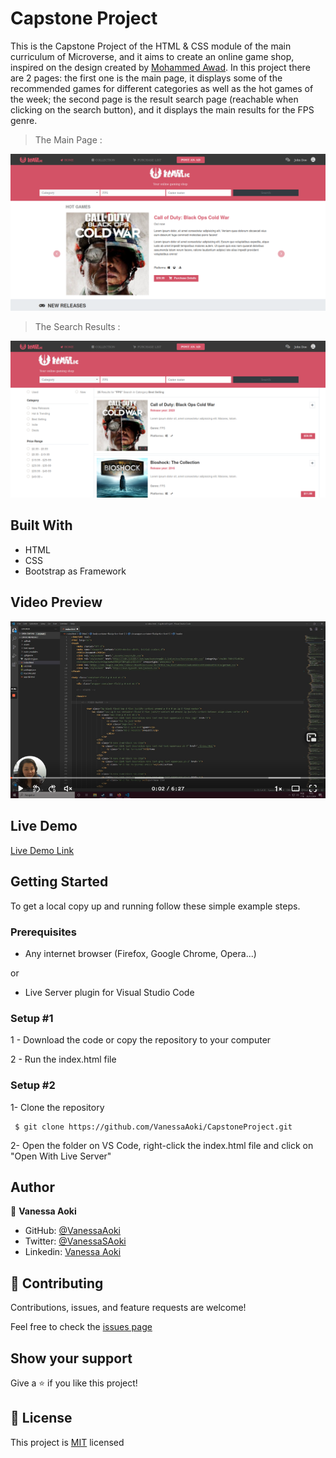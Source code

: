 # Capstone Project

This is the Capstone Project of the HTML &amp; CSS module of the main curriculum of Microverse, and it aims to create an online game shop, inspired on the design created by [Mohammed Awad](https://www.behance.net/gallery/24796463/ZATTIX).
In this project there are 2 pages: the first one is the main page, it displays some of the recommended games for different categories as well as the hot games of the week; the second page is the result search page (reachable when clicking on the search button), and it displays the main results for the FPS genre.

> The Main Page :
 
![screenshot](./assets/imgs/screenshot.png)


> The Search Results :

![screenshot](./assets/imgs/screenshot-results.png)

## Built With

- HTML 
- CSS 
- Bootstrap as Framework

## Video Preview


[![Watch the video](./assets/imgs/video.png)](https://www.loom.com/share/466877d1feb44a70ac3a13d1b0a5e5d4)

## Live Demo

[Live Demo Link](https://raw.githack.com/VanessaAoki/CapstoneProject/feature_main/index.html) 


## Getting Started

To get a local copy up and running follow these simple example steps.

### Prerequisites

- Any internet browser (Firefox, Google Chrome, Opera...)

or 

- Live Server plugin for Visual Studio Code 

### Setup #1


1 - Download the code or copy the repository to your computer

2 - Run the index.html file


### Setup #2


1- Clone the repository
```
 $ git clone https://github.com/VanessaAoki/CapstoneProject.git
```

2- Open the folder on VS Code, right-click the index.html file and click on "Open With Live Server"


## Author

👤 **Vanessa Aoki**

- GitHub: [@VanessaAoki](https://github.com/VanessaAoki)
- Twitter: [@VanessaSAoki](https://twitter.com/VanessaSAoki)
- Linkedin: [Vanessa Aoki](https://www.linkedin.com/in/vanessasaoki/)

## 🤝 Contributing

Contributions, issues, and feature requests are welcome!

Feel free to check the [issues page](https://github.com/VanessaAoki/CapstoneProject/issues)

## Show your support

Give a ⭐️ if you like this project!

## 📝 License

This project is [MIT](https://github.com/VanessaAoki/CapstoneProject/blob/feature_main/LICENSE) licensed
